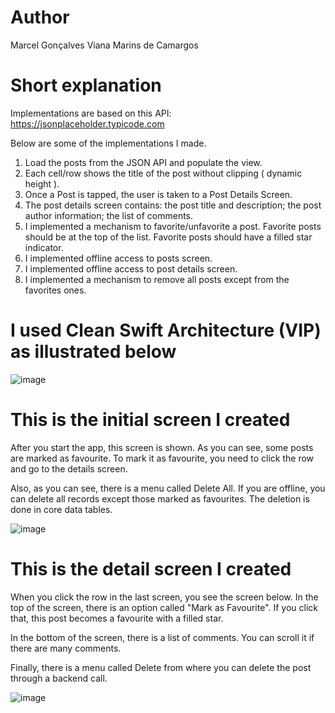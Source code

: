 # Author

Marcel Gonçalves Viana Marins de Camargos

# Short explanation

Implementations are based on this API: https://jsonplaceholder.typicode.com

Below are some of the implementations I made.

1. Load the posts from the JSON API and populate the view.
2. Each cell/row shows the title of the post without clipping ( dynamic height ).
3. Once a Post is tapped, the user is taken to a Post Details Screen.
4. The post details screen contains: the post title and description; the post author information; the list of comments.
5. I implemented a mechanism to favorite/unfavorite a post. Favorite posts should be at the top of the list. Favorite posts should have a filled star indicator.
6. I implemented offline access to posts screen.
7. I implemented offline access to post details screen.
8. I implemented a mechanism to remove all posts except from the favorites ones.


# I used Clean Swift Architecture (VIP) as illustrated below


![image](https://user-images.githubusercontent.com/19171477/216327968-ded1ba67-8aae-40a6-9a5b-e369ed764786.png)


# This is the initial screen I created

After you start the app, this screen is shown. As you can see, some posts are marked as favourite. To mark it as favourite, you need to click the row and go to the details screen.

Also, as you can see, there is a menu called Delete All. If you are offline, you can delete all records except those marked as favourites. The deletion is done in core data tables.

![image](https://user-images.githubusercontent.com/19171477/216733803-9e2b604c-8406-40ab-aca8-8a327885a7a2.png)


# This is the detail screen I created

When you click the row in the last screen, you see the screen below. In the top of the screen, there is an option called "Mark as Favourite". If you click that, this post becomes a favourite with a filled star.

In the bottom of the screen, there is a list of comments. You can scroll it if there are many comments.

Finally, there is a menu called Delete from where you can delete the post through a backend call.

![image](https://user-images.githubusercontent.com/19171477/215658141-b73c7305-14a4-4f0c-9887-28112ef95e00.png)


